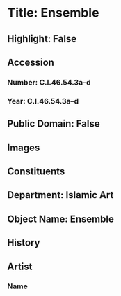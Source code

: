 # Title: Ensemble
## Highlight: False
## Accession
### Number: C.I.46.54.3a–d
### Year: C.I.46.54.3a–d
## Public Domain: False
## Images
## Constituents
## Department: Islamic Art
## Object Name: Ensemble
## History
## Artist
### Name
### Dates Active
### URLs
## Dates
### Object: mid-19th–early 20th century
### Begin: 1850
### End: 1925
## Medium: (a, b) Silk; (c) Wool; embroidered
## Size
### Dimensions: [no dimensions available]
## Credit Line: Gift of Princess Dorothy Guidice Caracciolo, 1946
## Geography
### Type: Made in
### Country: Turkey
## Classification: Main dress-Womenswear
## Metadata Date: 2021-11-09T04:35:24.483Z
## Respository: Metropolitan Museum of Art, New York, NY
## Tags
## Timeline Work: False